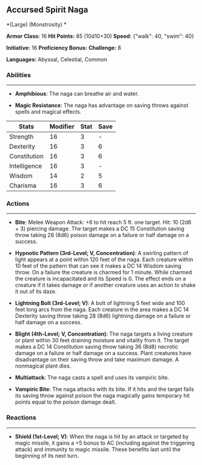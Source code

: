 ## Accursed Spirit Naga
*(Large) (Monstrosity) *

**Armor Class:** 16
**Hit Points:** 85 (10d10+30)
**Speed:** {"walk": 40, "swim": 40}

**Initiative:** 16
**Proficiency Bonus:**
**Challenge:** 8

**Languages:** Abyssal, Celestial, Common

### Abilities
 --- 
- **Amphibious**: The naga can breathe air and water.

- **Magic Resistance**: The naga has advantage on saving throws against spells and magical effects.



| Stats | Modifier | Stat | Save
| ---- | ---- | ---- | ---- |
| Strength | 16 | 3 | - |
| Dexterity | 16 | 3 | 6 |
| Constitution | 16 | 3 | 6 |
| Intelligence | 16 | 3 | - |
| Wisdom | 14 | 2 | 5 |
| Charisma | 16 | 3 | 6 |

### Actions
 --- 
- **Bite**: Melee Weapon Attack: +6 to hit  reach 5 ft.  one target. Hit: 10 (2d6 + 3) piercing damage. The target makes a DC 15 Constitution saving throw  taking 28 (8d6) poison damage on a failure or half damage on a success.

- **Hypnotic Pattern (3rd-Level; V, Concentration)**: A swirling pattern of light appears at a point within 120 feet of the naga. Each creature within 10 feet of the pattern that can see it makes a DC 14 Wisdom saving throw. On a failure  the creature is charmed for 1 minute. While charmed  the creature is incapacitated and its Speed is 0. The effect ends on a creature if it takes damage or if another creature uses an action to shake it out of its daze.

- **Lightning Bolt (3rd-Level; V)**: A bolt of lightning 5 feet wide and 100 feet long arcs from the naga. Each creature in the area makes a DC 14 Dexterity saving throw  taking 28 (8d6) lightning damage on a failure or half damage on a success.

- **Blight (4th-Level; V, Concentration)**: The naga targets a living creature or plant within 30 feet  draining moisture and vitality from it. The target makes a DC 14 Constitution saving throw  taking 36 (8d8) necrotic damage on a failure or half damage on a success. Plant creatures have disadvantage on their saving throw and take maximum damage. A nonmagical plant dies.

- **Multiattack**: The naga casts a spell and uses its vampiric bite.

- **Vampiric Bite**: The naga attacks with its bite. If it hits and the target fails its saving throw against poison  the naga magically gains temporary hit points equal to the poison damage dealt.

### Reactions
 --- 
- **Shield (1st-Level; V)**: When the naga is hit by an attack or targeted by magic missile, it gains a +5 bonus to AC (including against the triggering attack) and immunity to magic missile. These benefits last until the beginning of its next turn.

